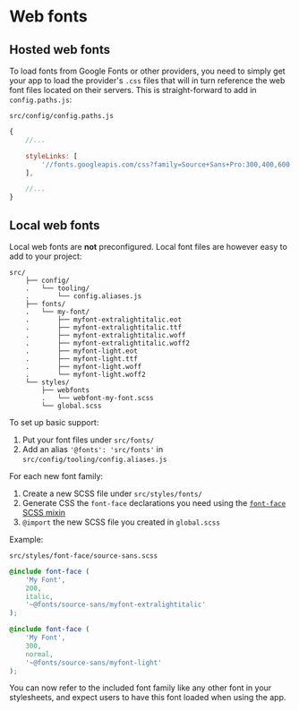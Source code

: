 # Web fonts

## Hosted web fonts

To load fonts from Google Fonts or other providers, you need to simply get your app to load the provider's `.css` files that will in turn reference the web font files located on their servers. This is straight-forward to add in `config.paths.js`:

`src/config/config.paths.js`

```js
{
	//...

	styleLinks: [
		'//fonts.googleapis.com/css?family=Source+Sans+Pro:300,400,600|Roboto Mono|Dosis'
	],

	//...
}
```



## Local web fonts

Local web fonts are **not** preconfigured. Local font files are however easy to add to your project:

```
src/
	├── config/
	.	└── tooling/
	.		└── config.aliases.js
	├── fonts/
	.	└── my-font/
	.		├── myfont-extralightitalic.eot
	.		├── myfont-extralightitalic.ttf
	.		├── myfont-extralightitalic.woff
	.		├── myfont-extralightitalic.woff2
	.		├── myfont-light.eot
	.		├── myfont-light.ttf
	.		├── myfont-light.woff
	.		└── myfont-light.woff2
	└── styles/
		├── webfonts
		.	└── webfont-my-font.scss
		└── global.scss
```

To set up basic support:

1. Put your font files under `src/fonts/`
2. Add an alias `'@fonts': 'src/fonts'` in `src/config/tooling/config.aliases.js`

For each new font family:

1. Create a new SCSS file under `src/styles/fonts/`
2. Generate CSS the `font-face` declarations you need using the [`font-face` SCSS mixin](https://github.com/Eiskis/bellevue/tree/master/src/styles/mixins/mixin-font-face.scss)
3. `@import` the new SCSS file you created in `global.scss`

Example:

`src/styles/font-face/source-sans.scss`

```scss
@include font-face (
	'My Font',
	200,
	italic,
	'~@fonts/source-sans/myfont-extralightitalic'
);

@include font-face (
	'My Font',
	300,
	normal,
	'~@fonts/source-sans/myfont-light'
);
```

You can now refer to the included font family like any other font in your stylesheets, and expect users to have this font loaded when using the app.
